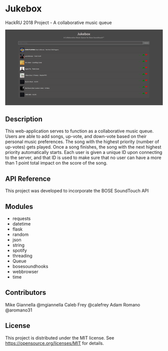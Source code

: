 # Jukebox
HackRU 2018 Project - A collaborative music queue

![Desktop Screenshot](screenshots/Desktop.PNG)

## Description
This web-application serves to function as a collaborative music queue. Users are able to add songs, up-vote, and down-vote based on their personal music preferences. The song with the highest priority (number of up-votes) gets played. Once a song finishes, the song with the next highest priority automatically starts. Each user is given a unique ID upon connecting to the server, and that ID is used to make sure that no user can have a more than 1 point total impact on the score of the song.  

## API Reference

This project was developed to incorporate the BOSE SoundTouch API 

## Modules 

* requests            
* datetime 
* flask                 
* random
* json                  
* string
* spotify               
* threading
* Queue                 
* bosesoundhooks
* webbrowser            
* time 

## Contributors

Mike Giannella @mgiannella
Caleb Frey @calefrey
Adam Romano @aromano31

## License

This project is distributed under the MIT license. See https://opensource.org/licenses/MIT for details. 
